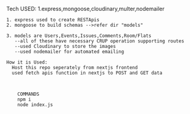 Tech USED:
    1.express,mongoose,cloudinary,multer,nodemailer

    1. express used to create RESTApis
    2. mongoose to build schemas -->refer dir "models"

    3. models are Users,Events,Issues,Comments,Room/Flats
       --all of these have necessary CRUP operation supporting routes
       --used Cloudinary to store the images
       --used nodemailer for automated emailing

    How it is Used:
      Host this repo seperately from nextjs frontend
      used fetch apis function in nextjs to POST and GET data
        


        COMMANDS
        npm i
        node index.js
